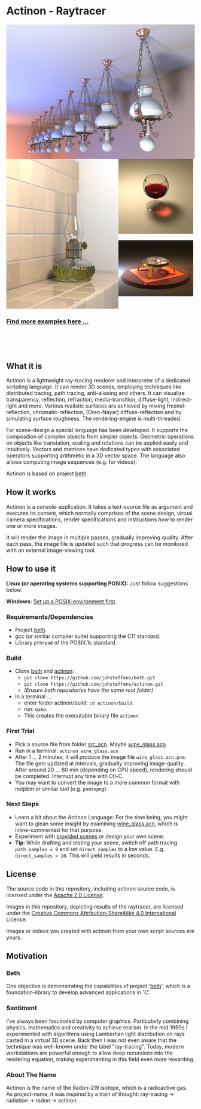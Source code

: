 # Actinon - Raytracer
[<img align = "left" width = "640" height = "360" src = "https://raw.githubusercontent.com/johsteffens/actinon/master/image/hanging_lamp02.acn.640_360.jpg">](https://raw.githubusercontent.com/johsteffens/actinon/master/image/hanging_lamp02.acn.640_360.jpg "Image created with Actinon" )

[<img align = "left" width = "300" height = "400" src = "https://raw.githubusercontent.com/johsteffens/actinon/master/image/paraffin_lamp_on_ledge.acn.png">](https://raw.githubusercontent.com/johsteffens/actinon/master/image/paraffin_lamp_on_ledge.acn.png "Image created with Actinon" )

[<img width = "200" height = "200" src = "https://raw.githubusercontent.com/johsteffens/actinon/master/image/wine_glass.acn.png">](https://raw.githubusercontent.com/johsteffens/actinon/master/image/wine_glass.acn.png "Image created with Actinon" )

[<img width = "200" height = "150" src = "https://raw.githubusercontent.com/johsteffens/actinon/master/image/diamond_video.acn.image_000049.png">](https://raw.githubusercontent.com/johsteffens/actinon/master/image/diamond_video.acn.image_000049.png "Image created with Actinon" )

<br>

### [Find more examples here ...](https://github.com/johsteffens/actinon/wiki/Images)

<br> <br> <br>

## What it is
Actinon is a lightweight ray-tracing renderer and interpreter of a dedicated scripting language. It can render 3D scenes, employing techniques like distributed tracing, path tracing, anti-aliasing and others. It can visualize transparency, reflection, refraction, media-transition, diffuse-light, indirect-light and more. Various realistic surfaces are achieved by mixing fresnel-reflection, chromatic-reflection, (Oren-Nayar) diffuse-reflection and by simulating surface roughness. The rendering-engine is multi-threaded.

For scene-design a special language has been developed. It supports the composition of complex objects from simpler objects. Geometric operations on objects like translation, scaling and rotations can be applied easily and intuitively. Vectors and matrices have dedicated types with associated operators supporting arithmetic in a 3D vector space. The language also allows computing image sequences (e.g. for videos).

Actinon is based on project [beth](https://github.com/johsteffens/beth).

## How it works

Actinon is a console-application. It takes a text-source file as argument and executes its content, which normally comprises of the scene design, virtual camera specifications, render specifications and instructions how to render one or more images.

It will render the image in multiple passes, gradually improving quality. After each pass, the image file is updated such that progress can be monitored with an external image-viewing tool.

## How to use it
**Linux (or operating systems supporting POSIX):** Just follow suggestions below.

**Windows:** [Set up a POSIX-environment first](https://github.com/johsteffens/beth/wiki/Requirements#how-to-setup-a-posix-environment-for-beth-on-windows). 

### Requirements/Dependencies
   * Project [beth](https://github.com/johsteffens/beth).
   * gcc (or similar compiler suite) supporting the C11 standard.
   * Library `pthread` of the POSIX.1c standard.

### Build
   * Clone [beth](https://github.com/johsteffens/beth) and [actinon](https://github.com/johsteffens/actinon):
      * `git clone https://github.com/johsteffens/beth.git`
      * `git clone https://github.com/johsteffens/actinon.git`
      * *(Ensure both repositories have the same root folder)*
   * In a terminal ...
      * enter folder actinon/build: `cd actinon/build`.
      * run: `make`. 
      * This creates the executable binary file `actinon`.

### First Trial
   * Pick a source file from folder [src_acn](https://github.com/johsteffens/actinon/tree/master/src_acn). Maybe [wine_glass.acn](https://github.com/johsteffens/actinon/blob/master/src_acn/wine_glass.acn).
   * Run in a terminal: `actinon wine_glass.acn`
   * After 1 ... 2 minutes, it will produce the image file `wine_glass.acn.pnm`. The file gets updated at intervals, gradually improving image-quality. After around 20 ... 60 min (depending on CPU speed), rendering should be completed. Interrupt any time with Ctl-C.
   * You may want to convert the image to a more common format with netpbm or similar tool (e.g. `pnmtopng`).

### Next Steps
   * Learn a bit about the Actinon Language: For the time being, you might want to glean some insight by examining [wine_glass.acn](https://github.com/johsteffens/actinon/blob/master/src_acn/wine_glass.acn), which is inline-commented for that purpose. 
   * Experiment with [provided scenes](https://github.com/johsteffens/actinon/wiki/Images) or design your own scene.
   * **Tip**: While drafting and testing your scene, switch off path tracing `path_samples = 0` and set `direct_samples` to a low value. E.g.  `direct_samples = 10`. This will yield results in seconds.
   
## License
The source code in this repository, including actinon source code, is licensed under the [Apache 2.0 License](https://github.com/johsteffens/actinon/blob/master/LICENSE).

Images in this repository, depicting results of the raytracer, are licensed under the [Creative Commons Attribution-ShareAlike 4.0 International](https://creativecommons.org/licenses/by-sa/4.0/) License.

Images or videos you created with actinon from your own script sources are yours.

## Motivation

### Beth
One objective is demonstrating the capabilities of project '[beth](https://github.com/johsteffens/beth)', which is a foundation-library to develop advanced applications in 'C'.

### Sentiment
I've always been fascinated by computer graphics. Particularly combining physics, mathematics and creativity to achieve realism. In the mid 1990s I experimented with algorithms using Lambertian light distribution on rays casted in a virtual 3D scene. Back then I was not even aware that the technique was well-known under the label "ray-tracing". Today, modern workstations are powerful enough to allow deep recursions into the rendering equation, making experimenting in this field even more rewarding.

### About The Name
Actinon is the name of the Radon-219 isotope, which is a radioactive gas. As project-name, it was inspired by a train of thought: ray-tracing -> radiation -> radon -> actinon.
